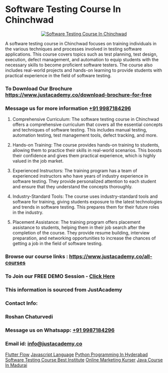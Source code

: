# Software Testing Course In Chinchwad

<p align="center">
  <a href="https://justacademy.co/program-detail/software-testing">
    <img src="https://justacademy.co/storage2/program_images/1704700438.webp" alt="Software Testing Course In Chinchwad">
  </a>
</p>


A software testing course in Chinchwad focuses on training individuals in the various techniques and processes involved in testing software applications. This course covers topics such as test planning, test design, execution, defect management, and automation to equip students with the necessary skills to become proficient software testers. The course also includes real-world projects and hands-on learning to provide students with practical experience in the field of software testing.
### To Download Our Brochure https://www.justacademy.co/download-brochure-for-free
### Message us for more information [+91 9987184296](https://api.whatsapp.com/send?phone=919987184296)
1) Comprehensive Curriculum: The software testing course in Chinchwad offers a comprehensive curriculum that covers all the essential concepts and techniques of software testing. This includes manual testing, automation testing, test management tools, defect tracking, and more.

2) Hands-on Training: The course provides hands-on training to students, allowing them to practice their skills in real-world scenarios. This boosts their confidence and gives them practical experience, which is highly valued in the job market.

3) Experienced Instructors: The training program has a team of experienced instructors who have years of industry experience in software testing. They provide personalized attention to each student and ensure that they understand the concepts thoroughly.

4) Industry-Standard Tools: The course uses industry-standard tools and software for training, giving students exposure to the latest technologies and trends in software testing. This prepares them for their future roles in the industry.

5) Placement Assistance: The training program offers placement assistance to students, helping them in their job search after the completion of the course. They provide resume building, interview preparation, and networking opportunities to increase the chances of getting a job in the field of software testing.

### Browse our course links : https://www.justacademy.co/all-courses 
### To Join our FREE DEMO Session - [Click Here](https://www.justacademy.co/register-for-course-demo)


### This information is sourced from JustAcademy
### Contact Info:
### Roshan Chaturvedi
### Message us on Whatsapp: [+91 9987184296](https://api.whatsapp.com/send?phone=919987184296)
### Email id: [info@justacademy.co](mailto:info@justacademy.co)
                    
[Flutter Flow](https://www.linkedin.com/pulse/flutter-flow-justacademy-hyderabad-02azc/)
[Javascript Language](https://www.linkedin.com/pulse/javascript-language-justacademy-hyderabad-xkcsc?trackingId=jJXdc1pBlPfem26I4l0JHg%3D%3D&lipi=urn%3Ali%3Apage%3Ad_flagship3_company_admin%3BepomL552S36dZH34vwpA2w%3D%3D)
[Python Programming In Hyderabad](https://medium.com/@sagarawat89/python-programming-in-hyderabad-266c2064b101)
[Software Testing Course Best Institute](https://medium.com/@surajvaishnav5015/software-testing-course-best-institute-09a3469cf573)
[Online Marketing Kurser](https://justacademyin.github.io/Articles/Online-Marketing-Kurser)
[Java Course In Madurai](https://justacademyin.github.io/Articles/Java-Course-In-Madurai)
